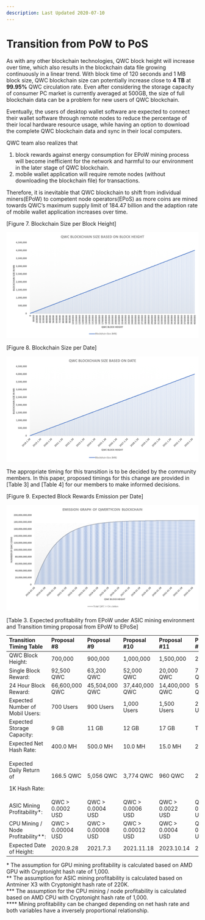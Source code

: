 ```yaml
---
description: Last Updated 2020-07-10
---
```


# Transition from PoW to PoS

As with any other blockchain technologies, QWC block height will increase over time, which also results in the blockchain data file growing continuously in a linear trend. With block time of 120 seconds and 1 MB block size, QWC blockchain size can potentially increase close to **4 TB** at **99.95%** QWC circulation rate. Even after considering the storage capacity of consumer PC market is currently averaged at 500GB, the size of full blockchain data can be a problem for new users of QWC blockchain.

Eventually, the users of desktop wallet software are expected to connect their wallet software through remote nodes to reduce the percentage of their local hardware resource usage, while having an option to download the complete QWC blockchain data and sync in their local computers.

QWC team also realizes that

1. block rewards against energy consumption for EPoW mining process will become inefficient for the network and harmful to our environment in the later stage of QWC blockchain.
2. mobile wallet application will require remote nodes \(without downloading the blockchain file\) for transactions.

Therefore, it is inevitable that QWC blockchain to shift from individual miners\(EPoW\) to competent node operators\(EPoS\) as more coins are mined towards QWC’s maximum supply limit of 184.47 billion and the adaption rate of mobile wallet application increases over time.

\[Figure 7. Blockchain Size per Block Height\]

![](../.gitbook/assets/5.png)

\[Figure 8. Blockchain Size per Date\]

![](../.gitbook/assets/6.png)

The appropriate timing for this transition is to be decided by the community members. In this paper, proposed timings for this change are provided in \[Table 3\] and \[Table 4\] for our members to make informed decisions.

\[Figure 9. Expected Block Rewards Emission per Date\]

![](../.gitbook/assets/2.png)

\[Table 3. Expected profitability from EPoW under ASIC mining environment and Transition timing proposal from EPoW to EPoSe\]

<table>
  <thead>
    <tr>
      <th style="text-align:left">Transition Timing Table</th>
      <th style="text-align:left">Proposal #8</th>
      <th style="text-align:left">Proposal #9</th>
      <th style="text-align:left">Proposal #10</th>
      <th style="text-align:left">Proposal #11</th>
      <th style="text-align:left">Proposal #12</th>
    </tr>
  </thead>
  <tbody>
    <tr>
      <td style="text-align:left">QWC Block Height:</td>
      <td style="text-align:left">700,000</td>
      <td style="text-align:left">900,000</td>
      <td style="text-align:left">1,000,000</td>
      <td style="text-align:left">1,500,000</td>
      <td style="text-align:left">2,000,000</td>
    </tr>
    <tr>
      <td style="text-align:left">Single Block Reward:</td>
      <td style="text-align:left">92,500 QWC</td>
      <td style="text-align:left">63,200 QWC</td>
      <td style="text-align:left">52,000 QWC</td>
      <td style="text-align:left">20,000 QWC</td>
      <td style="text-align:left">7,750 QWC</td>
    </tr>
    <tr>
      <td style="text-align:left">24 Hour Block Reward:</td>
      <td style="text-align:left">66,600,000 QWC</td>
      <td style="text-align:left">45,504,000 QWC</td>
      <td style="text-align:left">37,440,000 QWC</td>
      <td style="text-align:left">14,400,000 QWC</td>
      <td style="text-align:left">5,580,000 QWC</td>
    </tr>
    <tr>
      <td style="text-align:left">Expected Number of Mobil Users:</td>
      <td style="text-align:left">700 Users</td>
      <td style="text-align:left">900 Users</td>
      <td style="text-align:left">1,000 Users</td>
      <td style="text-align:left">1,500 Users</td>
      <td style="text-align:left">2,000 Users</td>
    </tr>
    <tr>
      <td style="text-align:left">Expected Storage Capacity:</td>
      <td style="text-align:left">9 GB</td>
      <td style="text-align:left">11 GB</td>
      <td style="text-align:left">12 GB</td>
      <td style="text-align:left">17 GB</td>
      <td style="text-align:left">TB</td>
    </tr>
    <tr>
      <td style="text-align:left">Expected Net Hash Rate:</td>
      <td style="text-align:left">400.0 MH</td>
      <td style="text-align:left">500.0 MH</td>
      <td style="text-align:left">10.0 MH</td>
      <td style="text-align:left">15.0 MH</td>
      <td style="text-align:left">20.0 MH</td>
    </tr>
    <tr>
      <td style="text-align:left">
        <p>Expected Daily Return of</p>
        <p>1K Hash Rate:</p>
      </td>
      <td style="text-align:left">166.5 QWC</td>
      <td style="text-align:left">5,056 QWC</td>
      <td style="text-align:left">3,774 QWC</td>
      <td style="text-align:left">960 QWC</td>
      <td style="text-align:left">279 QWC</td>
    </tr>
    <tr>
      <td style="text-align:left">ASIC Mining Profitability*:</td>
      <td style="text-align:left">QWC &gt; 0.0002 USD</td>
      <td style="text-align:left">QWC &gt; 0.0004 USD</td>
      <td style="text-align:left">QWC &gt; 0.0006 USD</td>
      <td style="text-align:left">QWC &gt; 0.0022 USD</td>
      <td style="text-align:left">QWC &gt; 0.008 USD</td>
    </tr>
    <tr>
      <td style="text-align:left">CPU Mining / Node Profitability**:</td>
      <td style="text-align:left">QWC &gt; 0.00004 USD</td>
      <td style="text-align:left">QWC &gt; 0.00008 USD</td>
      <td style="text-align:left">QWC &gt; 0.00012 USD</td>
      <td style="text-align:left">QWC &gt; 0.0004 USD</td>
      <td style="text-align:left">QWC &gt; 0.0016 USD</td>
    </tr>
    <tr>
      <td style="text-align:left">Expected Date of Height:</td>
      <td style="text-align:left">2020.9.28</td>
      <td style="text-align:left">2021.7.3</td>
      <td style="text-align:left">2021.11.18</td>
      <td style="text-align:left">2023.10.14</td>
      <td style="text-align:left">2025.9.7</td>
    </tr>
  </tbody>
</table>

\* The assumption for GPU mining profitability is calculated based on AMD GPU with Cryptonight hash rate of 1,000.  
\*\* The assumption for ASIC mining profitability is calculated based on Antminer X3 with Cryptonight hash rate of 220K.  
\*\*\* The assumption for the CPU mining / node profitability is calculated based on AMD CPU with Cryptonight hash rate of 1,000.  
\*\*\*\* Mining profitability can be changed depending on net hash rate and both variables have a inversely proportional relationship.

